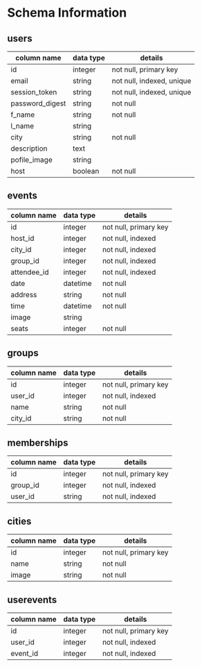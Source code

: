 # Schema Information

## users

| column name     | data type  | details                   |
| --------------- | ---------- | ------------------------- |
| id              | integer    | not null, primary key     |
| email           | string     | not null, indexed, unique |
| session_token   | string     | not null, indexed, unique |
| password_digest | string     | not null                  |
| f_name          | string     | not null                  |
| l_name          | string     |                           |
| city            | string     | not null                  |
| description     | text       |                           |
| pofile_image    | string     |                           |
| host            | boolean    | not null                  |

## events

| column name  | data type  | details               |
| ------------ | ---------- | --------------------- |
| id           | integer    | not null, primary key |
| host_id      | integer    | not null, indexed     |
| city_id      | integer    | not null, indexed     |
| group_id     | integer    | not null, indexed     |
| attendee_id  | integer    | not null, indexed     |
| date         | datetime   | not null              |
| address      | string     | not null              |
| time         | datetime   | not null              |
| image        | string     |                       |
| seats        | integer    | not null              |

## groups

| column name  | data type  | details               |
| ------------ | ---------- | --------------------- |
| id           | integer    | not null, primary key |
| user_id      | integer    | not null, indexed     |
| name         | string     | not null              |
| city_id      | string     | not null              |

## memberships

| column name  | data type  | details               |
| ------------ | ---------- | --------------------- |
| id           | integer    | not null, primary key |
| group_id     | integer    | not null, indexed     |
| user_id      | string     | not null, indexed     |

## cities

| column name  | data type  | details               |
| ------------ | ---------- | --------------------- |
| id           | integer    | not null, primary key |
| name         | string     | not null              |
| image        | string     | not null              |

## userevents

| column name  | data type  | details                   |
| ------------ | ---------- | ------------------------- |
| id           | integer    | not null, primary key     |
| user_id      | integer    | not null, indexed         |
| event_id     | integer    | not null, indexed         |
